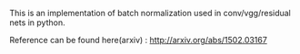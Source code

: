 This is an implementation of batch normalization used in conv/vgg/residual nets in python.

Reference can be found here(arxiv) : http://arxiv.org/abs/1502.03167

